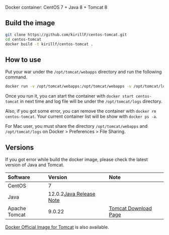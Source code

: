 Docker container: CentOS 7 + Java 8 + Tomcat 8

## Build the image

```sh
git clone https://github.com/kirillF/centos-tomcat.git
cd centos-tomcat
docker build -t kirillf/centos-tomcat .
```

## How to use
Put your war under the `/opt/tomcat/webapps` directory and run the following command.

```sh
docker run -v /opt/tomcat/webapps:/opt/tomcat/webapps -v /opt/tomcat/logs:/opt/tomcat/logs -p 8080:8080 -i -t --name centos-tomcat kirillf/centos-tomcat
```

Once you run it, you can start the container with `docker start centos-tomcat` in next time and log file will be under the `/opt/tomcat/logs` directory.

Also, if you got some error, you can remove the container with `docker rm centos-tomcat`. Your current container list will be show with `docker ps -a`.

For Mac user, you must share the directory `/opt/tomcat/webapps` and `/opt/tomcat/logs` on Docker > Preferences > File Sharing.

## Versions
If you got error while build the docker image, please check the latest version of Java and Tomcat.

|Software|Version|Note|
|:-----------|:------------|:------------|
|CentOS|7||
|Java|12.0.2[Java Release Note](https://www.oracle.com/technetwork/java/javase/12-0-2-relnotes-5480112.html)|
|Apache Tomcat|9.0.22|[Tomcat Download Page](https://tomcat.apache.org/download-90.cgi)|

[Docker Official Image for Tomcat](https://github.com/docker-library/tomcat) is also available.
